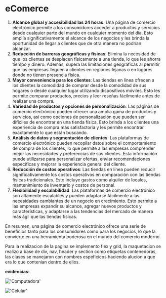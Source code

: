 # eComerce

1. **Alcance global y accesibilidad las 24 horas**: Una página de comercio electrónico permite a los consumidores acceder a productos y servicios desde cualquier parte del mundo en cualquier momento del día. Esto amplía significativamente el alcance de los negocios y les brinda la oportunidad de llegar a clientes que de otra manera no podrían alcanzar.
2. **Reducción de barreras geográficas y físicas**: Elimina la necesidad de que los clientes se desplacen físicamente a una tienda, lo que les ahorra tiempo y dinero. Además, supera las limitaciones geográficas al permitir que las empresas lleguen a clientes en regiones lejanas o en lugares donde no tienen presencia física.
3. **Mayor conveniencia para los clientes**: Las tiendas en línea ofrecen a los clientes la comodidad de comprar desde la comodidad de sus hogares o desde cualquier lugar utilizando dispositivos móviles. Esto les permite comparar productos, precios y leer reseñas fácilmente antes de realizar una compra.
4. **Variedad de productos y opciones de personalización**: Las páginas de comercio electrónico pueden ofrecer una amplia gama de productos y servicios, así como opciones de personalización que pueden ser difíciles de encontrar en una tienda física. Esto brinda a los clientes una experiencia de compra más satisfactoria y les permite encontrar exactamente lo que están buscando.
5. **Análisis de datos y segmentación de clientes**: Las plataformas de comercio electrónico pueden recopilar datos sobre el comportamiento de compra de los clientes, lo que permite a las empresas comprender mejor las necesidades y preferencias de sus clientes. Esta información puede utilizarse para personalizar ofertas, enviar recomendaciones específicas y mejorar la experiencia general del cliente.
6. **Reducción de costos operativos**: Las tiendas en línea pueden reducir significativamente los costos operativos en comparación con las tiendas físicas tradicionales. Esto incluye gastos como alquiler de locales, mantenimiento de inventario y costos de personal.
7. **Flexibilidad y escalabilidad**: Las plataformas de comercio electrónico son altamente escalables y pueden adaptarse fácilmente a las necesidades cambiantes de un negocio en crecimiento. Esto permite a las empresas expandir su alcance, agregar nuevos productos y características, y adaptarse a las tendencias del mercado de manera más ágil que las tiendas físicas.

En resumen, una página de comercio electrónico ofrece una serie de beneficios tanto para los consumidores como para los negocios, lo que la convierte en una herramienta poderosa en el mundo del comercio moderno.

Para la realizacion de la pagina se implemento flex y grid, la maquetacion se realizo a base de div, nav, header y section como etiquetas contenedoras, las clases se manejaron con nombres espeficicos haciendo alucion a que era lo que contenian dentro de ellos.

**evidencias:**

!['Computadora'](https://github.com/MichelleRiveros/x/blob/main/storage/videos/Grabacindepantalladesde2024-02-0423-45-48-ezgif.com-video-to-gif-converter.gif)

!['Celular'](https://github.com/MichelleRiveros/x/blob/main/storage/videos/WhatsAppVideo2024-02-04at11.47.41PM-ezgif.com-video-to-gif-converter.gif)